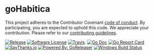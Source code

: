 # goHabitica


This project adheres to the Contributor Covenant [code of conduct](./.github/CODE_OF_CONDUCT.md). By participating, you are expected to uphold this code. 
We appreciate your contribution. Please refer to our [contributing guidelines](./.github/CONTRIBUTING.md). 
 
[![Release](https://img.shields.io/github/release/abhi18av/goHabitica.svg?style=flat-square)](https://github.com/abhi18av/goHabitica.releases/latest) 
[![Software License](https://img.shields.io/badge/license-MIT-brightgreen.svg?style=flat-square)](LICENSE.md) 
[![Travis](https://img.shields.io/travis/abhi18av/goHabitica.svg?style=flat-square)](https://travis-ci.org/abhi18av/goHabitica). 
[![Go Doc](https://img.shields.io/badge/godoc-reference-blue.svg?style=flat-square)](http://godoc.org/github.com/abhi18av/goHabitica.) 
[![Go Report Card](https://goreportcard.com/badge/github.com/abhi18av/goHabitica)](https://goreportcard.com/report/github.com/abhi18av/goHabitica)
[![SayThanks.io](https://img.shields.io/badge/SayThanks.io-%E2%98%BC-1EAEDB.svg?style=flat-square)](https://saythanks.io/to/abhi18av) 
[![Powered By: GoReleaser](https://img.shields.io/badge/powered%20by-goreleaser-green.svg?style=flat-square)](https://github.com/goreleaser) 
<a href="https://ci.appveyor.com/project/golang/dep"><img src="https://ci.appveyor.com/api/projects/status/github/golang/dep?svg=true&branch=master&passingText=Windows%20-%20OK&failingText=Windows%20-%20failed&pendingText=Windows%20-%20pending" alt="Windows Build Status"></a>
